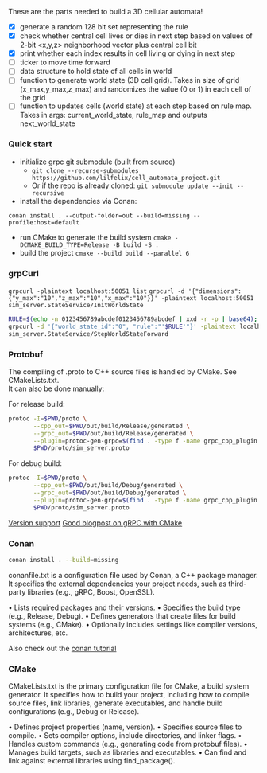 These are the parts needed to build a 3D cellular automata! 
- [x] generate a random 128 bit set representing the rule
- [x] check whether central cell lives or dies in next step based on values of 2-bit <x,y,z> neighborhood vector plus central cell bit
- [x] print whether each index results in cell living or dying in next step
- [ ] ticker to move time forward
- [ ] data structure to hold state of all cells in world
- [ ] function to generate world state (3D cell grid). Takes in size of grid (x_max,y_max,z_max) and randomizes the value (0 or 1) in each cell of the grid
- [ ] function to updates cells (world state) at each step based on rule map. Takes in args: current_world_state, rule_map and outputs next_world_state

### Quick start

- initialize grpc git submodule (built from source)
    - `git clone --recurse-submodules https://github.com/lilfelix/cell_automata_project.git`
    - Or if the repo is already cloned: `git submodule update --init --recursive`
- install the dependencies via Conan: 
```
conan install . --output-folder=out --build=missing --profile:host=default
```
- run CMake to generate the build system `cmake -DCMAKE_BUILD_TYPE=Release -B build -S .`
- build the project `cmake --build build --parallel 6`

### grpCurl

`grpcurl -plaintext localhost:50051 list`
`grpcurl -d '{"dimensions":{"y_max":"10","z_max":"10","x_max":"10"}}' -plaintext localhost:50051 sim_server.StateService/InitWorldState`

```bash
RULE=$(echo -n 0123456789abcdef0123456789abcdef | xxd -r -p | base64); \       
grpcurl -d '{"world_state_id":"0", "rule":"'$RULE'"}' -plaintext localhost:50051 \
sim_server.StateService/StepWorldStateForward
```

### Protobuf
The compiling of .proto to C++ source files is handled by CMake. See CMakeLists.txt.  
It can also be done manually:

For release build:
```bash
protoc -I=$PWD/proto \
       --cpp_out=$PWD/out/build/Release/generated \
       --grpc_out=$PWD/out/build/Release/generated \
       --plugin=protoc-gen-grpc=$(find . -type f -name grpc_cpp_plugin | head -n1) \
       $PWD/proto/sim_server.proto
```

For debug build:
```bash
protoc -I=$PWD/proto \
       --cpp_out=$PWD/out/build/Debug/generated \
       --grpc_out=$PWD/out/build/Debug/generated \
       --plugin=protoc-gen-grpc=$(find . -type f -name grpc_cpp_plugin | head -n1) \
       $PWD/proto/sim_server.proto
```

[Version support](https://protobuf.dev/support/version-support/)
[Good blogpost on gRPC with CMake](https://www.f-ax.de/dev/2020/11/08/grpc-plugin-cmake-support.html)

### Conan

```bash
conan install . --build=missing
```

conanfile.txt is a configuration file used by Conan, a C++ package manager. It specifies the external dependencies your project needs, such as third-party libraries (e.g., gRPC, Boost, OpenSSL).

•	Lists required packages and their versions.
•	Specifies the build type (e.g., Release, Debug).
•	Defines generators that create files for build systems (e.g., CMake).
•	Optionally includes settings like compiler versions, architectures, etc.

Also check out the [conan tutorial](https://docs.conan.io/2/tutorial/consuming_packages/build_simple_cmake_project.html)


### CMake

CMakeLists.txt is the primary configuration file for CMake, a build system generator. It specifies how to build your project, including how to compile source files, link libraries, generate executables, and handle build configurations (e.g., Debug or Release).

•	Defines project properties (name, version).
•	Specifies source files to compile.
•	Sets compiler options, include directories, and linker flags.
•	Handles custom commands (e.g., generating code from protobuf files).
•	Manages build targets, such as libraries and executables.
•	Can find and link against external libraries using find_package().